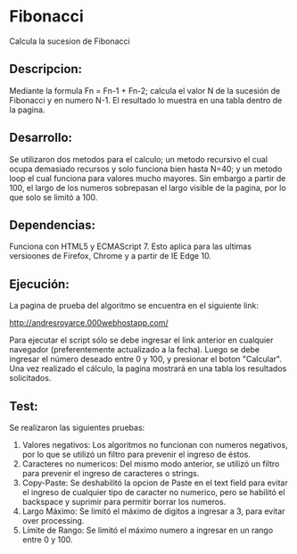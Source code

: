 # Fibonacci
Calcula la sucesion de Fibonacci

## **Descripcion:**

Mediante la formula Fn = Fn-1 + Fn-2; calcula el valor N de la sucesión de Fibonacci y en numero N-1.
El resultado lo muestra en una tabla dentro de la pagina.

## **Desarrollo:**

Se utilizaron dos metodos para el calculo; un metodo recursivo el cual ocupa demasiado recursos y solo funciona bien hasta N=40; y un metodo loop el cual funciona para valores mucho mayores. Sin embargo a partir de 100, el largo de los numeros sobrepasan el largo visible de la pagina, por lo que solo se limitó a 100.

## **Dependencias:**

Funciona con HTML5 y ECMAScript 7. Esto aplica para las ultimas versioones de Firefox, Chrome y a partir de IE Edge 10.

## Ejecución:

La pagina de prueba del algoritmo se encuentra en el siguiente link:

http://andresroyarce.000webhostapp.com/

Para ejecutar el script sólo se debe ingresar el link anterior en cualquier navegador (preferentemente actualizado a la fecha).
Luego se debe ingresar el número deseado entre 0 y 100, y presionar el boton "Calcular". Una vez realizado el cálculo, la pagina mostrará en una tabla los resultados solicitados.

## Test:

Se realizaron las siguientes pruebas:

1. Valores negativos: Los algoritmos no funcionan con numeros negativos, por lo que se utilizó un filtro para prevenir el ingreso de éstos.
1. Caracteres no numericos: Del mismo modo anterior, se utilizó un filtro para prevenir el ingreso de caracteres o strings.
1. Copy-Paste: Se deshabilitó la opcion de Paste en el text field para evitar el ingreso de cualquier tipo de caracter no numerico, pero se habilitó el backspace y suprimir para permitir borrar los numeros.
1. Largo Máximo: Se limitó el máximo de digitos a ingresar a 3, para evitar over processing.
1. Límite de Rango: Se limitó el máximo numero a ingresar en un rango entre 0 y 100. 
